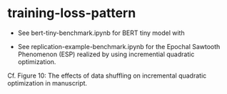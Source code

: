 # training-loss-pattern

 - See bert-tiny-benchmark.ipynb for BERT tiny model with 

 - See replication-example-benchmark.ipynb for the Epochal Sawtooth Phenomenon (ESP) realized by using incremential quadratic optimization.

Cf. Figure 10: The effects of data shuffling on incremental quadratic optimization in manuscript.
